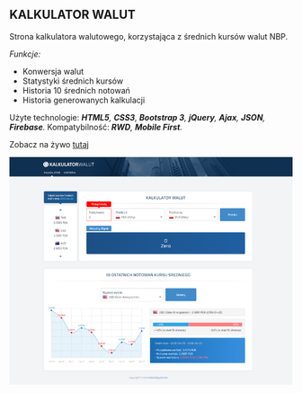 ## KALKULATOR WALUT
Strona kalkulatora walutowego, korzystająca z średnich kursów walut NBP. 

 _Funkcje:_
 * Konwersja walut
 * Statystyki średnich kursów
 * Historia 10 średnich notowań
 * Historia generowanych kalkulacji
 
 Użyte technologie: ___HTML5__, __CSS3__, __Bootstrap 3__, __jQuery__, __Ajax__, __JSON__, __Firebase__._
 Kompatybilność: ___RWD__, __Mobile First__._

Zobacz na żywo [tutaj](https://dabrovsky.github.io/Kalkulator_Walutowy/)

![layout](img/preview.png)
